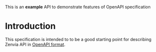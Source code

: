 This is an **example** API to demonstrate features of OpenAPI specification

# Introduction

This specification is intended to to be a good starting point for describing
Zenvia API in 
[OpenAPI format](https://github.com/OAI/OpenAPI-Specification/blob/master/versions/3.0.2.md).

